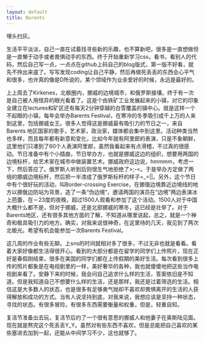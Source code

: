 ```yaml
---
layout: default
title: Barents
---
```


埋头扫灰。

生活平平淡淡，自己一直在试着找寻些新的乐趣，也不算新吧，很多是一直想做但是一直懒于动手或者畏惧动手的东西。终于开始重新学习css，看书，看别人的代码，然后自己写一点，一点点在github上码自己的blog版式，第一版不好看，就先不拎出来遛了。写写发现coding让自己平静，然后再做死丢丢的东西会心平气和很多，也许真的像是D所说的，某个领域作为业余爱好的时候，永远是最好的。

上上周去了Kirkenes，北极圈内，挪威的边境城市，和俄罗斯接壤。终于有一次是自己被人用怪异的眼光看着了。这是个由铁矿工业发展起来的小镇，对它的印象全建立在lectures和矿区还有每天2分钟穿越的白雪覆盖的镇中心。就是这样一个不起眼的小镇，每年会举办Barents Festival，在寒冷的冬季吸引成千上万的人来到这里，包括挪威女王。很多人觉得这是挪威最有吸引力的节日之一，来自Barents 地区国家的歌手，艺术家，政治家，媒体都会集中到这里。活动种类当然也多样，而且每年都有新意和变化，比如今年就有阿里郎的表演，只是不象朝鲜，这里他们只凑到了60个人表演阿里郎，虽然我看起来有点滑稽，不过真的很感动。节日准备中有个小插曲，节日举办方，也就是挪威这边的组织，想要用两国的边境标杆，给艺术家在城市中做装置艺术。挪威政府这边说，hmmmm，考虑一下，然后答应了。俄罗斯人听到后则很生气地拒绝了>;-<。于是举办方定做了两倍的挪威边境标杆，然后把一半漆成了俄罗斯标杆的样子=_=||。另外，这个节日中有个很好玩的活动，叫Border-crossing Exercise，在挪俄边境靠近边境线的地方以挪俄边防站为背景，造了一条“伪边境”，邀请两国的演员在“边境”两边表演冰上芭蕾，在－23度的夜晚，超过1500人观看和参加了这个活动。1500人对于中国大概什么都不是，但对于挪威，还是北部挪威的寒冬，这已经是壮举了。对于Barents地区，还有很多其他方面的了解，不知道从哪里说起，总之，就是一个神奇和极具吸引力的地方。确实，对我来说很神奇，在这里待的几天，我见到了两次北极光。希望有机会能参加一次Barents Festival。

这几周的作业有些无聊。上sns的时间就相对多了很多，不过无非也就是看看。看着大家好像都生活得很开心。看到的大部分都是在留学的同学们上传照片，现在正好是春假刚结束，很多在美国的同学们都在上传假期的美好生活。每次看到很多上传的照片都象是在电视剧里的一样，美好奢华的各种，我也就傻傻地把这些当作电视剧来看了。安静下来的时候，我会问自己追求什么样的生活，答案依旧是不知道。但是我知道自己不想要什么样的生活，还是那样，我还是过着筛选的生活。相信这是大多数人的状态，也是很多有足够勇气抛却不喜欢却畏惧离开的生活的人获得解放和成功的方式。当有人说坚持到底，对我来说，我想应该是坚持一种状态，寻找的状态。有很多冒险，有很多东西需要衡量和权重，但是，轻重自知。

复活节准备出去玩，复活节后约了一个很有意思的挪威人和他妻子在奥斯陆见面。现在就是熬完这个死丢丢Y_Y。虽然对有些东西不喜欢，但是总能把自己喜欢的某些塞进去加到一起，还能从中间学习不少，这也就够了。


